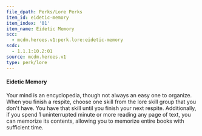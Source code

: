 ```yaml
---
file_dpath: Perks/Lore Perks
item_id: eidetic-memory
item_index: '01'
item_name: Eidetic Memory
scc:
  - mcdm.heroes.v1:perk.lore:eidetic-memory
scdc:
  - 1.1.1:10.2:01
source: mcdm.heroes.v1
type: perk/lore
---
```


#### Eidetic Memory

Your mind is an encyclopedia, though not always an easy one to organize. When you finish a respite, choose one skill from the lore skill group that you don't have. You have that skill until you finish your next respite. Additionally, if you spend 1 uninterrupted minute or more reading any page of text, you can memorize its contents, allowing you to memorize entire books with sufficient time.
